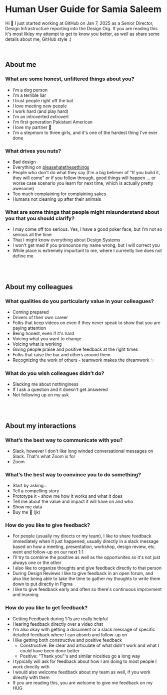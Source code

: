 # Human User Guide for Samia Saleem
Hi 👋  I just started working at GitHub on Jan 7, 2025 as a Senior Director, Design Infrastructure reporting into the Design Org. If you are reading this it's most likley my attempt to get to know you better, as well as share some details about me, GitHub style :)

<br/>

## About me

### What are some honest, unfiltered things about you?
* I'm a dog person
* I'm a terrible liar
* I trust people right off the bat
* I love meeting new people
* I work hard (and play hard)
* I'm an introverted extrovert
* I'm first generation Pakistani American
* I love my partner 🌈
* I'm a stepmom to three girls, and it's one of the hardest thing I've ever done

### What drives you nuts?
* Bad design
* Everything on [pleasehatethesethings](https://www.instagram.com/pleasehatethesethings/)
* People who don't do what they say (I'm a big believer of "If you build it, they will come" or if you follow through, good things will happen ... or worse case scenario you learn for next time, which is actually pretty awesome)
* Too much complaining for complaining sakes 
* Humans not cleaning up after their animals

### What are some things that people might misunderstand about you that you should clarify?
* I may come off too serious. Yes, I have a good poker face, but I'm not so serious all the time
* That I might know everything about Design Systems
* I won't get mad if you pronounce my name wrong, but I will correct you
* While place is extremely important to me, where I currently live does not define me

<br/>
<br/>

## About my colleagues

### What qualities do you particularly value in your colleagues?
* Coming prepared
* Drivers of their own career
* Folks that keep videos on even if they never speak to show that you are paying attention
* Being honest, even if it's hard
* Voicing what you want to change
* Voicing what is working
* Giving people praise and positive feedback at the right times
* Folks that raise the bar and others around them
* Recognizing the work of others - teamwork makes the dreamwork ✨

### What do you wish colleagues didn’t do?
* Slacking me about nothinginess
* If I ask a question and it doesn't get answered
* Not following up on my ask

<br/>
<br/>

## About my interactions
	
### What’s the best way to communicate with you?
* Slack, however I don't like long winded conversational messages on Slack. That's what Zoom is for
* Zoom
	
### What’s the best way to convince you to do something?
* Start by asking...
* Tell a compelling story
* Prototype it - show me how it works and what it does
* Tell me about the value and impact it will have on and who
* Show me data
* Buy me 🍕 (jk)
	 
### How do you like to give feedback?
* For people (usually my directs or my team), I like to share feedback immediately when it just happened, usually directly in a slack message based on how a meeting, presentation, workshop, design review, etc. went and follow-up on our next 1:1
* I'll try to combine the positive as well as the opportunites so it's not just always one or the other
* I also like to organize thoughts and give feedback directly to that person
* During Design Reviews I like to give feedback in an open forum, and also like being able to take the time to gather my thoughts to write them down to put directly in Figma
* I like to give feedback early and often so there's continuous improvment and learning

### How do you like to get feedback?
* Getting Feedback during 1:1s are really helpful
* Hearing feedback directly over a video chat
* I'm also okay with getting a document or a slack message of specific detailed feedback where I can absorb and follow-up on
* I like getting both constructive and positive feedback
  - Constructive: Be clear and articulate of what didn't work and what I could have been done better
  - Positive: "Thank you"'s and similar niceities go a long way
* I typically will ask for feedback about how I am doing to most people I work directly with
* I would also welcome feedback about my team as well, if you work directly with them
* If you are reading this, you are welcome to give me feedback on my HUG
